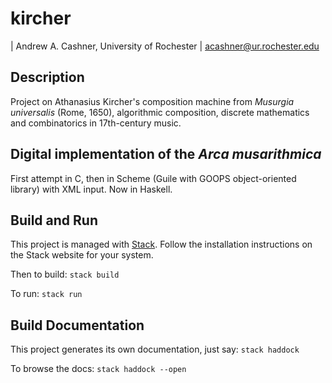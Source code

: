 # kircher

| Andrew A. Cashner, University of Rochester
| acashner@ur.rochester.edu

## Description 

Project on Athanasius Kircher's composition machine from _Musurgia
universalis_ (Rome, 1650), algorithmic composition, discrete
mathematics and combinatorics in 17th-century music.

## Digital implementation of the _Arca musarithmica_

First attempt in C, then in Scheme (Guile with GOOPS object-oriented library)
with XML input.
Now in Haskell.

## Build and Run

This project is managed with [Stack](http://www.haskellstack.org). 
Follow the installation instructions on the Stack website for your system.

Then to build: `stack build`

To run: `stack run`

## Build Documentation

This project generates its own documentation, just say: `stack haddock`

To browse the docs: `stack haddock --open`
